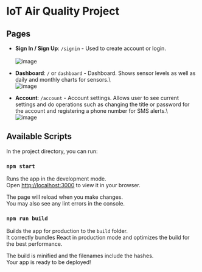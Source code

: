 # IoT Air Quality Project

## Pages
- **Sign In / Sign Up**: `/signin` - Used to create account or login.\
\
![image](https://user-images.githubusercontent.com/43227523/167073010-f97aaa70-3f42-43c8-a467-c4f43e592ee2.png)

- **Dashboard**: `/` or `dashboard` - Dashboard. Shows sensor levels as well as daily and monthly charts for sensors.\ 
\
![image](https://user-images.githubusercontent.com/43227523/167073170-9e770dd1-81f4-4c7a-987c-e36f1cd8fa4f.png)


- **Account**: `/account` - Account settings. Allows user to see current settings and do operations such as changing the title or password for the account and registering a phone number for SMS alerts.\ 
\
![image](https://user-images.githubusercontent.com/43227523/167073225-48ce645f-9db7-4b80-845e-f2860f2a8cd9.png)



## Available Scripts

In the project directory, you can run:

### `npm start`

Runs the app in the development mode.\
Open [http://localhost:3000](http://localhost:3000) to view it in your browser.

The page will reload when you make changes.\
You may also see any lint errors in the console.

### `npm run build`

Builds the app for production to the `build` folder.\
It correctly bundles React in production mode and optimizes the build for the best performance.

The build is minified and the filenames include the hashes.\
Your app is ready to be deployed!
